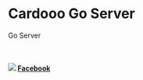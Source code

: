 Cardooo Go Server
===

Go Server

<br><br>
**![](https://i.imgur.com/AnJYLLc.jpg) [Facebook](https://www.facebook.com/cardocardooo)**
